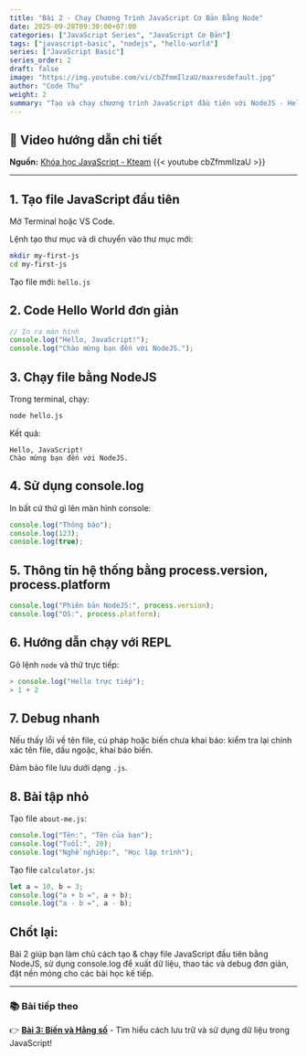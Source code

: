 ```yaml
---
title: "Bài 2 - Chạy Chương Trình JavaScript Cơ Bản Bằng Node"
date: 2025-09-28T09:30:00+07:00
categories: ["JavaScript Series", "JavaScript Cơ Bản"]
tags: ["javascript-basic", "nodejs", "hello-world"]
series: ["JavaScript Basic"]
series_order: 2
draft: false
image: "https://img.youtube.com/vi/cbZfmmIlzaU/maxresdefault.jpg"
author: "Code Thu"
weight: 2
summary: "Tạo và chạy chương trình JavaScript đầu tiên với NodeJS - Hello World và những khái niệm cơ bản"
---
```


## 🎥 Video hướng dẫn chi tiết
**Nguồn:** [Khóa học JavaScript - Kteam](https://www.youtube.com/playlist?list=PL33lvabfss1ywJRoh40x9fmAfgbI1hpVX)
{{< youtube cbZfmmIlzaU >}}

---

## 1. Tạo file JavaScript đầu tiên

Mở Terminal hoặc VS Code.

Lệnh tạo thư mục và di chuyển vào thư mục mới:
```bash
mkdir my-first-js
cd my-first-js
```

Tạo file mới: `hello.js`

## 2. Code Hello World đơn giản

```javascript
// In ra màn hình
console.log("Hello, JavaScript!");
console.log("Chào mừng bạn đến với NodeJS.");
```

## 3. Chạy file bằng NodeJS

Trong terminal, chạy:
```bash
node hello.js
```

Kết quả:
```
Hello, JavaScript!
Chào mừng bạn đến với NodeJS.
```

## 4. Sử dụng console.log

In bất cứ thứ gì lên màn hình console:
```javascript
console.log("Thông báo");
console.log(123);
console.log(true);
```

## 5. Thông tin hệ thống bằng process.version, process.platform

```javascript
console.log("Phiên bản NodeJS:", process.version);
console.log("OS:", process.platform);
```

## 6. Hướng dẫn chạy với REPL

Gõ lệnh `node` và thử trực tiếp:
```javascript
> console.log("Hello trực tiếp");
> 1 + 2
```

## 7. Debug nhanh

Nếu thấy lỗi về tên file, cú pháp hoặc biến chưa khai báo: kiểm tra lại chính xác tên file, dấu ngoặc, khai báo biến.

Đảm bảo file lưu dưới dạng `.js`.

## 8. Bài tập nhỏ

Tạo file `about-me.js`:
```javascript
console.log("Tên:", "Tên của bạn");
console.log("Tuổi:", 20);
console.log("Nghề nghiệp:", "Học lập trình");
```

Tạo file `calculator.js`:
```javascript
let a = 10, b = 3;
console.log("a + b =", a + b);
console.log("a - b =", a - b);
```

## Chốt lại:

Bài 2 giúp bạn làm chủ cách tạo & chạy file JavaScript đầu tiên bằng NodeJS, sử dụng console.log để xuất dữ liệu, thao tác và debug đơn giản, đặt nền móng cho các bài học kế tiếp.

---

### 📚 Bài tiếp theo
👉 [**Bài 3: Biến và Hằng số**](../bai-3-bien-va-hang-so/) - Tìm hiểu cách lưu trữ và sử dụng dữ liệu trong JavaScript!